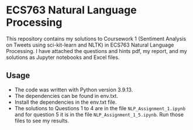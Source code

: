 # ECS763 Natural Language Processing

This repository contains my solutions to Coursework 1 (Sentiment Analysis on Tweets using sci-kit-learn and NLTK) in ECS763 Natural Language Processing. I have attached the questions and hints pdf, my report, and my solutions as Jupyter notebooks and Excel files.

## Usage

- The code was written with Python version 3.9.13.
- The dependencies can be found in env.txt.
- Install the dependencies in the env.txt file.
- The solutions to Questions 1 to 4 are in the file `NLP_Assignment_1.ipynb` and for question 5 it is in the file `NLP_Assignment_1_5.ipynb`. Run those files to see my results. 
